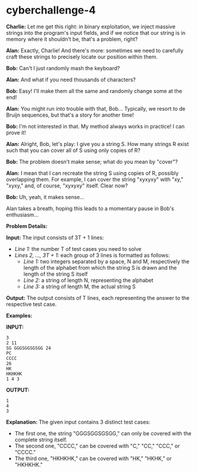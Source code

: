 # cyberchallenge-4
**Charlie:** Let me get this right: in binary exploitation, we inject massive strings into the program's input fields, and if we notice that our string is in memory where it shouldn't be, that's a problem, right?

**Alan:** Exactly, Charlie! And there's more: sometimes we need to carefully craft these strings to precisely locate our position within them.

**Bob:** Can't I just randomly mash the keyboard?

**Alan:** And what if you need thousands of characters?

**Bob:** Easy! I'll make them all the same and randomly change some at the end!

**Alan:** You might run into trouble with that, Bob... Typically, we resort to de Bruijn sequences, but that's a story for another time!

**Bob:** I'm not interested in that. My method always works in practice! I can prove it!

**Alan:** Alright, Bob, let's play: I give you a string S. How many strings R exist such that you can cover all of S using only copies of R?

**Bob:** The problem doesn't make sense; what do you mean by "cover"?

**Alan:** I mean that I can recreate the string S using copies of R, possibly overlapping them. For example, I can cover the string "xyxyxy" with "xy," "xyxy," and, of course, "xyxyxy" itself. Clear now?

**Bob:** Uh, yeah, it makes sense...

Alan takes a breath, hoping this leads to a momentary pause in Bob's enthusiasm...

**Problem Details:**

**Input:**
The input consists of 3T + 1 lines:

- *Line 1:* the number T of test cases you need to solve
- *Lines 2, ..., 3T + 1:* each group of 3 lines is formatted as follows:
  - *Line 1:* two integers separated by a space, N and M, respectively the length of the alphabet from which the string S is drawn and the length of the string S itself
  - *Line 2:* a string of length N, representing the alphabet
  - *Line 3:* a string of length M, the actual string S

**Output:**
The output consists of T lines, each representing the answer to the respective test case.

**Examples:**

**INPUT:**
```
3
2 11
SG GGGSGGSGSGG 24
PC
CCCC
26
HK
HKHKHK
1 4 3
```

**OUTPUT:**
```
1
4
3
```

**Explanation:**
The given input contains 3 distinct test cases:
- The first one, the string "GGGSGGSGSGG," can only be covered with the complete string itself.
- The second one, "CCCC," can be covered with "C," "CC," "CCC," or "CCCC."
- The third one, "HKHKHK," can be covered with "HK," "HKHK," or "HKHKHK."
